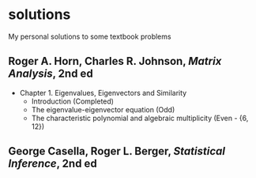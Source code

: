 # solutions
My personal solutions to some textbook problems

## Roger A. Horn, Charles R. Johnson, *Matrix Analysis*, 2nd ed
* Chapter 1. Eigenvalues, Eigenvectors and Similarity
  * Introduction (Completed)
  * The eigenvalue-eigenvector equation (Odd)
  * The characteristic polynomial and algebraic multiplicity (Even - {6, 12}) 

## George Casella, Roger L. Berger, *Statistical Inference*, 2nd ed